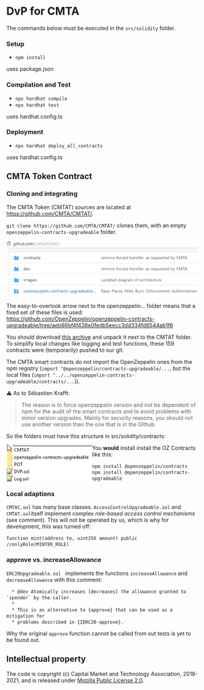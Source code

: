 # DvP for CMTA

The commands below must be executed in the `src/solidity` folder.

### Setup

- `npm install`

uses package.json

### Compilation and Test

- `npx hardhat compile`
- `npx hardhat test`

uses hardhat.config.ts

### Deployment

- `npx hardhat deploy_all_contracts`

uses hardhat.config.ts


## CMTA Token Contract

### Cloning and integrating

The CMTA Token (CMTAT) sources are located at https://github.com/CMTA/CMTAT/.

`git clone https://github.com/CMTA/CMTAT/` clones them, with an empty `openzeppelin-contracts-upgradeable` folder.

![github_CMTA.png](docs/github_CMTA.png)

The easy-to-overlook arrow next to the openzeppelin... folder means that a fixed set of these files is used:
https://github.com/OpenZeppelin/openzeppelin-contracts-upgradeable/tree/aeb86bf4f438e0fedb5eecc3dd334fd6544ab1f6

You should download [this archive](https://github.com/OpenZeppelin/openzeppelin-contracts-upgradeable/archive/aeb86bf4f438e0fedb5eecc3dd334fd6544ab1f6.zip) and unpack it next to the CMTAT folder. To simplify local changes like logging and test functions, these 159 contracts were (temporarily) pushed to our git.

The CMTA smart contracts do not import the OpenZeppelin ones from the npm registry (`import "@openzeppelin/contracts-upgradeable/...`, but the local files (`import "../../openzeppelin-contracts-upgradeable/contracts/...`)).

:warning: As to Sébastien Krafft:

> The reason is to force openzeppelin version and not be dependent of npm for the audit of the smart contracts and to avoid problems with minor version upgrades. Mainly for security reasons, you should not use another version than the one that is in the Github



So the folders must have this structure in src/solidity/contracts:

<img align="left" src="docs/folders.png">



You **would** install install the OZ Contracts like this:

```
npm install @openzeppelin/contracts
npm install @openzeppelin/contracts-upgradeable
```



### Local adaptions

`CMTAC.sol` has many base classes. `AccessControlUpgradeable.sol`  and `CMTAT.sol`itself implement complex _role-based access control mechanisms_ (see comment). This will not be operated by us, which is why for development, this was turned off:

```solidity
function mint(address to, uint256 amount) public
//onlyRole(MINTER_ROLE)
```



### approve vs. increaseAllowance

`ERC20Upgradeable.sol ` implements the functions `increaseAllowance` and `decreaseAllowance` with this comment:

```solidity
  * @dev Atomically increases [decreases] the allowance granted to `spender` by the caller.
  *
  * This is an alternative to {approve} that can be used as a mitigation for
  * problems described in {IERC20-approve}.
```

Why the original `approve` function cannot be called from out tests is yet to be found out.


## Intellectual property

The code is copyright (c) Capital Market and Technology Association,
2018-2021, and is released under [Mozilla Public License
2.0](./LICENSE.md).

